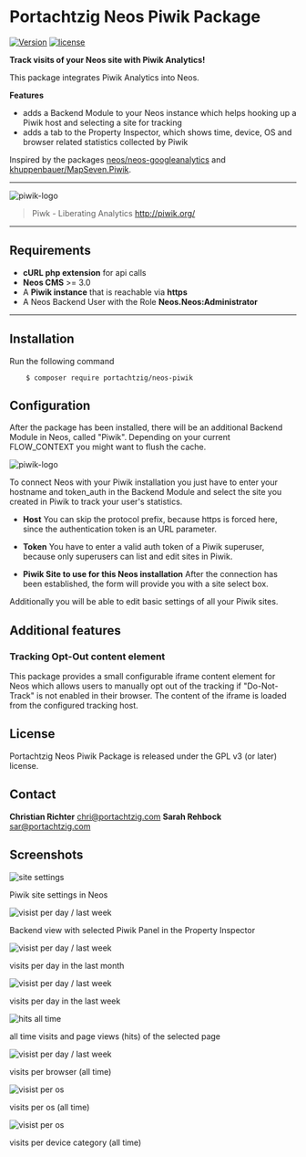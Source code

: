 # Portachtzig Neos Piwik Package

[![Version](https://poser.pugx.org/portachtzig/neos-piwik/v/stable)](https://packagist.org/packages/portachtzig/neos-piwik)
[![license](https://poser.pugx.org/portachtzig/neos-piwik/license)](https://packagist.org/packages/portachtzig/neos-piwik)

**Track visits of your Neos site with Piwik Analytics!**

This package integrates Piwik Analytics into Neos.

**Features**
 + adds a Backend Module to your Neos instance which helps hooking up a Piwik host and selecting a site for tracking
 + adds a tab to the Property Inspector, which shows time, device, OS and browser related statistics collected by Piwik


Inspired by the packages [neos/neos-googleanalytics](https://github.com/neos/neos-googleanalytics) and [khuppenbauer/MapSeven.Piwik](https://github.com/khuppenbauer/MapSeven.Piwik).


- - -
![piwik-logo](Documentation/Images/piwik.png)

> Piwk - Liberating Analytics
> http://piwik.org/

- - -


## Requirements

+ **cURL php extension** for api calls
+ **Neos CMS** >= 3.0
+ A **Piwik instance** that is reachable via **https**
+ A Neos Backend User with the Role **Neos.Neos:Administrator**

- - -

## Installation

Run the following command
```
	$ composer require portachtzig/neos-piwik
```

## Configuration
After the package has been installed, there will be an additional Backend Module in Neos, called "Piwik".
Depending on your current FLOW_CONTEXT you might want to flush the cache.

![piwik-logo](Documentation/Images/index.png)


To connect Neos with your Piwik installation you just have to enter your hostname and token_auth in the Backend Module and select the site you created in Piwik to track your user's statistics.


+ **Host**
You can skip the protocol prefix, because https is forced here, since the authentication token is an URL parameter.

+ **Token**
You have to enter a valid auth token of a Piwik superuser, because only superusers can list and edit sites in Piwik.

+ **Piwik Site to use for this Neos installation**
After the connection has been established, the form will provide you with a site select box.

Additionally you will be able to edit basic settings of all your Piwik sites.

## Additional features

### Tracking Opt-Out content element

This package provides a small configurable iframe content element for Neos which allows users
to manually opt out of the tracking if "Do-Not-Track" is not enabled in their browser.
The content of the iframe is loaded from the configured tracking host.

## License
Portachtzig Neos Piwik Package is released under the GPL v3 (or later) license.

## Contact

**Christian Richter** <chri@portachtzig.com>
**Sarah Rehbock** <sar@portachtzig.com>

## Screenshots 

![site settings](Documentation/Images/site-settings.png)

Piwik site settings in Neos

![visist per day / last week](Documentation/Images/DemoPackage-piwik.png)

Backend view with selected Piwik Panel in the Property Inspector

![visist per day / last week](Documentation/Images/visits_per_day_month.png)

visits per day in the last month 

![visist per day / last week](Documentation/Images/visits_per_day_week.png)

visits per day in the last week 

![hits all time](Documentation/Images/visits_hits_all_time.png)

all time visits and page views (hits) of the selected page

![visist per day / last week](Documentation/Images/visits_per_browser.png)

visits per browser (all time)

![visist per os ](Documentation/Images/visits_per_os.png)

visits per os (all time)

![visist per os ](Documentation/Images/visits_per_device_cat.png)

visits per device category (all time)

